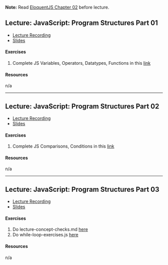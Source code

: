 
**Note:** Read [EloquentJS Chapter 02](https://eloquentjavascript.net/02_program_structure.html) before lecture.

## Lecture: JavaScript: Program Structures Part 01

- [Lecture Recording](https://vimeo.com/user98715206/review/341059694/fd2fb1f986)
- [Slides](https://docs.google.com/presentation/d/14hTyJpXdzlbXgtwft2AEnJtwSBcMitb0630fSPz3ReQ/edit?usp=sharing)

#### Exercises
  1. Complete JS Variables, Operators, Datatypes, Functions in this [link](https://www.w3schools.com/js/exercise_js.asp?filename=exercise_js_variables1)
  
#### Resources
n/a
  
---
## Lecture: JavaScript: Program Structures Part 02

- [Lecture Recording](https://vimeo.com/user98715206/review/341228077/a4d887d04b)
- [Slides](https://docs.google.com/presentation/d/14hTyJpXdzlbXgtwft2AEnJtwSBcMitb0630fSPz3ReQ/edit?usp=sharing)

#### Exercises
  1. Complete JS Comparisons, Conditions in this [link](https://www.w3schools.com/js/exercise_js.asp?filename=exercise_js_comparisons1)
  
#### Resources
n/a

---
## Lecture: JavaScript: Program Structures Part 03

- [Lecture Recording](https://vimeo.com/user98715206/review/341062704/2fc6608526)
- [Slides](https://docs.google.com/presentation/d/14hTyJpXdzlbXgtwft2AEnJtwSBcMitb0630fSPz3ReQ/edit?usp=sharing)

#### Exercises
  1. Do lecture-concept-checks.md [here](https://github.com/codepath2019/daytime-lec/tree/master/06-06-2019-lec)
  2. Do while-loop-exercises.js [here](https://github.com/codepath2019/daytime-lec/tree/master/06-06-2019-lec)
  
#### Resources
n/a
